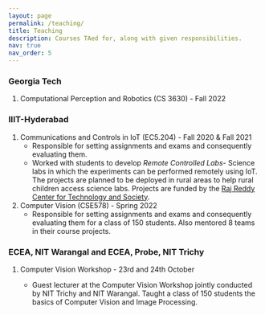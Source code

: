 ```yaml
---
layout: page
permalink: /teaching/
title: Teaching
description: Courses TAed for, along with given responsibilities.
nav: true
nav_order: 5
---
```


### Georgia Tech

1. Computational Perception and Robotics (CS 3630) - Fall 2022

### IIIT-Hyderabad

1. Communications and Controls in IoT (EC5.204) - Fall 2020 & Fall 2021
    - Responsible for setting assignments and exams and consequently evaluating them. 
    - Worked with students to develop *Remote Controlled Labs*- Science labs in which the experiments can be performed remotely using IoT. The projects are planned to be deployed in rural areas to help rural children access science labs. Projects are funded by the [Raj Reddy Center for Technology and Society](https://rcts.iiit.ac.in/). 
2. Computer Vision (CSE578) - Spring 2022
    - Responsible for setting assignments and exams and consequently evaluating them for a class of 150 students. Also mentored 8 teams in their course projects.

### ECEA, NIT Warangal and ECEA, Probe, NIT Trichy

1. Computer Vision Workshop - 23rd and 24th October

    - Guest lecturer at the Computer Vision Workshop jointly conducted by NIT Trichy and NIT Warangal. Taught a class of 150 students the basics of Computer Vision and Image Processing.


<!-- For now, this page is assumed to be a static description of your courses. You can convert it to a collection similar to `_projects/` so that you can have a dedicated page for each course.

Organize your courses by years, topics, or universities, however you like! -->
